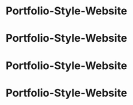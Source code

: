 # Portfolio-Style-Website
# Portfolio-Style-Website
# Portfolio-Style-Website
# Portfolio-Style-Website
